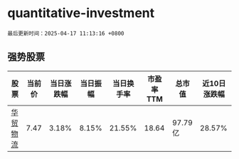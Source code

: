 # quantitative-investment

`最后更新时间：2025-04-17 11:13:16 +0800`

## 强势股票

|股票|当前价|当日涨跌幅|当日振幅|当日换手率|市盈率TTM|总市值|近10日涨跌幅|
|----|----|----|----|----|----|----|----|
|[华贸物流](https://xueqiu.com/S/SH603128)|7.47|3.18%|8.15%|21.55%|18.64|97.79亿|28.57%|
